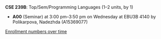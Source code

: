 **CSE 239B**: Top/Sem/Programming Languages (1–2 units, by 1)

- **A00** (Seminar) at 3:00 pm–3:50 pm on Wednesday at EBU3B 4140 by Polikarpova, Nadezhda (A15369077)

[Enrollment numbers over time](./CSE239B.tsv)
